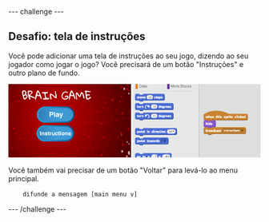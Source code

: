 \--- challenge \---

## Desafio: tela de instruções

Você pode adicionar uma tela de instruções ao seu jogo, dizendo ao seu jogador como jogar o jogo? Você precisará de um botão "Instruções" e outro plano de fundo.

![screenshot](images/brain-instructions.png)

Você também vai precisar de um botão "Voltar" para levá-lo ao menu principal.

```blocks
    difunde a mensagem [main menu v]
```

\--- /challenge \---